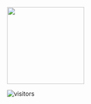 <img height="180em" src="https://github-readme-stats.vercel.app/api?username=lanteignel93&show_icons=true&hide_border=true&&count_private=true&include_all_commits=true" />

![visitors](https://visitor-badge.glitch.me/badge?page_id=lanteignel93.visitor-badge)

